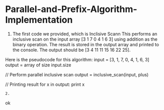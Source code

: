 # Parallel-and-Prefix-Algorithm-Implementation

1. The first code we provided, which is Inclisive Scann This performs an inclusive scan on the input array [3 1 7 0 4 1 6 3] using addition as the binary operation. The result is stored in the output array and printed to the console. The output should be [3 4 11 11 15 16 22 25].

Here is the pseudocode for this algorithm:
input = [3, 1, 7, 0, 4, 1, 6, 3]
output = array of size input.size

// Perform parallel inclusive scan
output = inclusive_scan(input, plus)

// Printing result
for x in output:
    print x
    
    2.
ok

